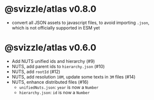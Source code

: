 # @svizzle/atlas v0.8.0

- convert all JSON assets to javascript files, to avoid importing `.json`,
which is not officially supported in ESM yet

# @svizzle/atlas v0.6.0

- Add NUTS unified ids and hierarchy (#9)
- NUTS, add parent ids to `hierarchy.json` (#10)
- NUTS, add `rootId` (#12)
- NUTS, add resolution `10M`, update some texts in `3M` files (#14)
- NUTS, enhance distributed files (#16)
	- `unifiedNuts.json`: `year` is now a `Number`
	- `hierarchy.json`: `id` is now a `Number`
